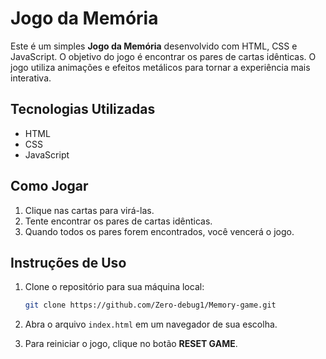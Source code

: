 # Jogo da Memória

Este é um simples **Jogo da Memória** desenvolvido com HTML, CSS e JavaScript. O objetivo do jogo é encontrar os pares de cartas idênticas. O jogo utiliza animações e efeitos metálicos para tornar a experiência mais interativa.

## Tecnologias Utilizadas

- HTML
- CSS
- JavaScript

## Como Jogar

1. Clique nas cartas para virá-las.
2. Tente encontrar os pares de cartas idênticas.
3. Quando todos os pares forem encontrados, você vencerá o jogo.

## Instruções de Uso

1. Clone o repositório para sua máquina local:

    ```bash
    git clone https://github.com/Zero-debug1/Memory-game.git
    ```

2. Abra o arquivo `index.html` em um navegador de sua escolha.

3. Para reiniciar o jogo, clique no botão **RESET GAME**.
